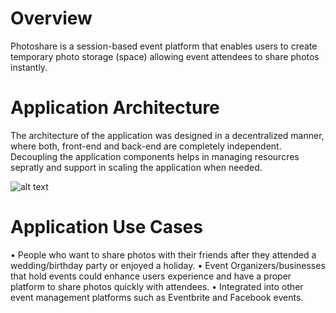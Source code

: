 # Overview  
Photoshare is a session-based event platform that enables users to create temporary photo
storage (space) allowing event attendees to share photos instantly.

# Application Architecture
The architecture of the application was designed in a decentralized manner, where both, front-end and back-end are completely independent. Decoupling the application components helps in managing resourcres sepratly and support in scaling the application when needed.  

![alt text](https://i.imgur.com/DS01vXl.png)  


# Application Use Cases  
•	People who want to share photos with their friends after they attended a wedding/birthday party or enjoyed a holiday.
•	Event Organizers/businesses that hold events could enhance users experience and have a proper platform to share photos quickly with attendees.
•	Integrated into other event management platforms such as Eventbrite and Facebook events.
